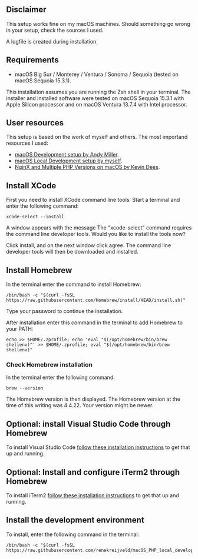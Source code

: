 ## Disclaimer

This setup works fine on my macOS machines. Should something go wrong in your setup, check the sources I used.

A logfile is created during installation.

## Requirements

- macOS Big Sur / Monterey / Ventura / Sonoma / Sequoia (tested on macOS Sequoia 15.3.1).

This installation assumes you are running the Zsh shell in your terminal. The installer and installed software were tested on macOS Sequoia 15.3.1 with Apple Silicon processor and on macOS Ventura 13.7.4 with Intel processor.

## User resources

This setup is based on the work of myself and others. The most importand resources I used:

- <a href="https://getgrav.org/blog/macos-sequoia-apache-multiple-php-versions">macOS Development setup by Andy Miller</a>.
- <a href="https://github.com/renekreijveld/macOS-Local-Development-Setup/tree/master">macOS Local Development setup by myself</a>.
- <a href="https://kevdees.com/install-nginx-amp-multiple-php-versions-on-macos-15-sequoia/">NginX and Multiple PHP Versions on macOS by Kevin Dees</a>.

## Install XCode

First you need to install XCode command line tools. Start a terminal and enter the following command:

```
xcode-select --install
```

A window appears with the message The "xcode-select" command requires the command line developer tools. Would you like to install the tools now?

Click install, and on the next window click agree. The command line developer tools will then be downloaded and installed.

## Install Homebrew

In the terminal enter the command to install Homebrew:

```
/bin/bash -c "$(curl -fsSL https://raw.githubusercontent.com/Homebrew/install/HEAD/install.sh)"
```

Type your password to continue the installation.

After installation enter this command in the terminal to add Homebrew to your PATH:

```
echo >> $HOME/.zprofile; echo 'eval "$(/opt/homebrew/bin/brew shellenv)"' >> $HOME/.zprofile; eval "$(/opt/homebrew/bin/brew shellenv)"
```

### Check Homebrew installation

In the terminal enter the following command:

```
brew --version
```

The Homebrew version is then displayed. The Homebrew version at the time of this writing was 4.4.22. Your version might be newer.

## Optional: install Visual Studio Code through Homebrew

To install Visual Studio Code <a href="https://github.com/renekreijveld/macOS_PHP_local_development/blob/main/src/Casks/install_vscode.md" target="_blank">follow these installation instructions</a> to get that up and running.

## Optional: Install and configure iTerm2 through Homebrew

To install iTerm2 <a href="https://github.com/renekreijveld/macOS_PHP_local_development/blob/main/src/Casks/install_iterm2.md" target="_blank">follow these installation instructions</a> to get that up and running.

## Install the development environment

To install, enter the following command in the terminal:

```
/bin/bash -c "$(curl -fsSL https://raw.githubusercontent.com/renekreijveld/macOS_PHP_local_development/refs/heads/main/src/Installer/macos_php_install.sh)"
```
